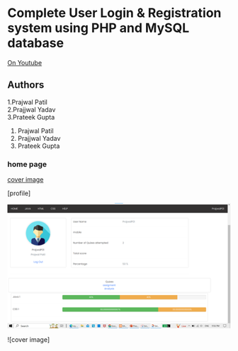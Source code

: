 # Complete User Login & Registration system using PHP and MySQL database


[On Youtube](https://youtu.be/QxZxHUf7c_0)

## Authors
1.Prajwal Patil<br>
2.Prajjwal Yadav<br>
3.Prateek Gupta<br>
<ol>
  <li>Prajwal Patil</li>
  <li>Prajjwal Yadav</li>
  <li>Prateek Gupta</li>
</ol>

### home page
[cover image](e%20Learn/home%20page.png)

[profile]

![Rama](e%20Learn/profile.png)


![cover image]
